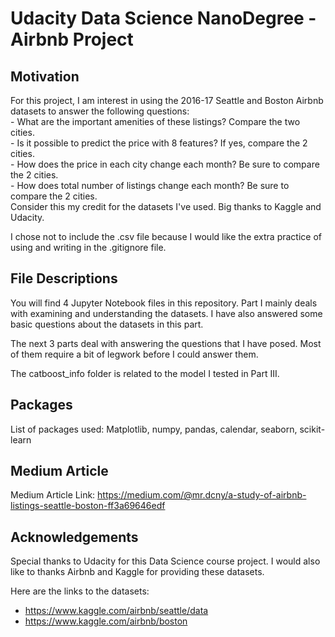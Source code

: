 # Udacity Data Science NanoDegree - Airbnb Project
## Motivation
For this project, I am interest in using the 2016-17 Seattle and Boston Airbnb datasets to answer the following questions: <br>
    - What are the important amenities of these listings? Compare the two cities. <br>
    - Is it possible to predict the price with 8 features? If yes, compare the 2 cities. <br>
    - How does the price in each city change each month? Be sure to compare the 2 cities. <br>
    - How does total number of listings change each month? Be sure to compare the 2 cities. <br>
Consider this my credit for the datasets I've used. Big thanks to Kaggle and Udacity.

I chose not to include the .csv file because I would like the extra practice of using and writing in the .gitignore file.

## File Descriptions
You will find 4 Jupyter Notebook files in this repository. Part I mainly deals with examining and understanding the datasets. I have also answered some basic questions about the datasets in this part.

The next 3 parts deal with answering the questions that I have posed. Most of them require a bit of legwork before I could answer them.

The catboost_info folder is related to the model I tested in Part III.

## Packages
List of packages used: Matplotlib, numpy, pandas, calendar, seaborn, scikit-learn

## Medium Article
Medium Article Link: https://medium.com/@mr.dcny/a-study-of-airbnb-listings-seattle-boston-ff3a69646edf

## Acknowledgements
Special thanks to Udacity for this Data Science course project. I would also like to thanks Airbnb and Kaggle for providing these datasets.

Here are the links to the datasets: <br>
   - https://www.kaggle.com/airbnb/seattle/data <br>
   - https://www.kaggle.com/airbnb/boston <br>
